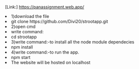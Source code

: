 [Link:] https://panassignment.web.app/

<li>1)download the file</li>
<li>git clone https://github.com/Divi20/strootapp.git</li>
<li>2)open cmd</li> 
<li>write command:</li>
<li>cd strootapp</li>
<li>3)write command:-to install all the node module dependecies</li>
<li>npm install</li>
<li>4)write command:-to run the app.</li>
<li>npm start</li>

<li>The website will be hosted on localhost</li>

